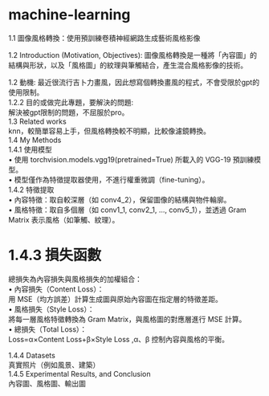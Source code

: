 # machine-learning
1.1 圖像風格轉換：使用預訓練卷積神經網路生成藝術風格影像   

1.2 Introduction (Motivation, Objectives):
	圖像風格轉換是一種將「內容圖」的結構與形狀，以及「風格圖」的紋理與筆觸結合，產生混合風格影像的技術。

1.2 動機:
	最近很流行吉卜力畫風，因此想寫個轉換畫風的程式，不會受限於gpt的使用限制。  
1.2.2 目的或做完此專題，要解決的問題:  
	解決被gpt限制的問題，不屈服於pro。  
1.3 Related works  
	knn，較簡單容易上手，但風格轉換較不明顯，比較像濾鏡轉換。  
1.4 My Methods  
1.4.1 使用模型  
•	使用 torchvision.models.vgg19(pretrained=True) 所載入的 VGG-19 預訓練模型。  
•	模型僅作為特徵提取器使用，不進行權重微調（fine-tuning）。  
1.4.2 特徵提取  
•	內容特徵：取自較深層（如 conv4_2），保留圖像的結構與物件輪廓。  
•	風格特徵：取自多個層（如 conv1_1, conv2_1, ..., conv5_1），並透過 Gram Matrix 表示風格（如筆觸、紋理）。  
# 1.4.3 損失函數    
總損失為內容損失與風格損失的加權組合：  
•	內容損失（Content Loss）：  
用 MSE（均方誤差）計算生成圖與原始內容圖在指定層的特徵差距。  
•	風格損失（Style Loss）：  
將每一層風格特徵轉換為 Gram Matrix，與風格圖的對應層進行 MSE 計算。  
•	總損失（Total Loss）：  
Loss=α×Content Loss+β×Style Loss ,α、β 控制內容與風格的平衡。  

1.4.4 Datasets  
	真實照片（例如風景、建築）  
1.4.5 Experimental Results, and Conclusion   
	內容圖、風格圖、輸出圖  
